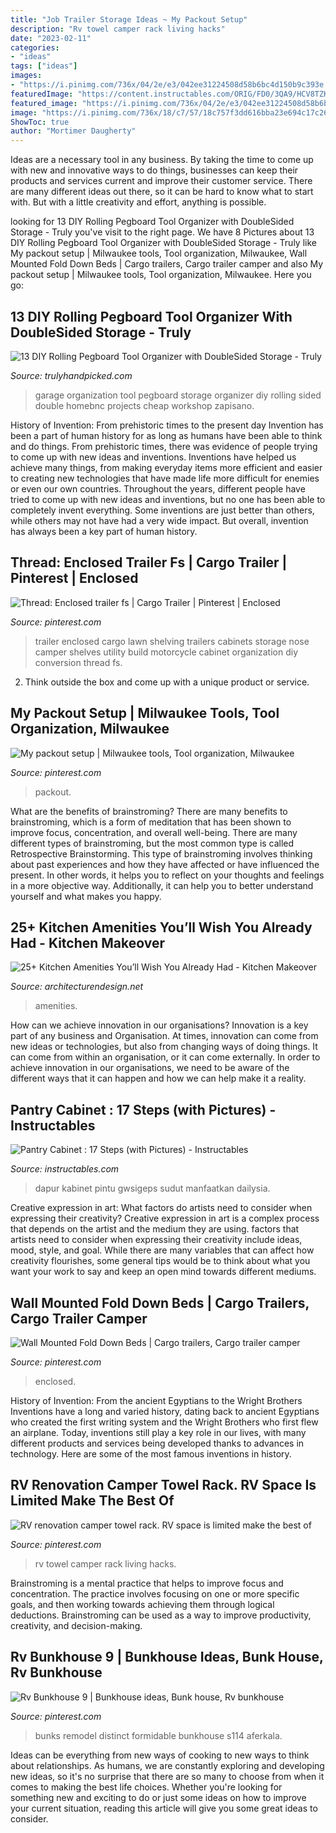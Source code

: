 ```yaml
---
title: "Job Trailer Storage Ideas ~ My Packout Setup"
description: "Rv towel camper rack living hacks"
date: "2023-02-11"
categories:
- "ideas"
tags: ["ideas"]
images:
- "https://i.pinimg.com/736x/04/2e/e3/042ee31224508d58b6bc4d150b9c393e.jpg"
featuredImage: "https://content.instructables.com/ORIG/FD0/3QA9/HCV8TZKH/FD03QA9HCV8TZKH.jpg?frame=1"
featured_image: "https://i.pinimg.com/736x/04/2e/e3/042ee31224508d58b6bc4d150b9c393e.jpg"
image: "https://i.pinimg.com/736x/18/c7/57/18c757f3dd616bba23e694c17c260e7e.jpg"
ShowToc: true
author: "Mortimer Daugherty"
---
```



Ideas are a necessary tool in any business. By taking the time to come up with new and innovative ways to do things, businesses can keep their products and services current and improve their customer service. There are many different ideas out there, so it can be hard to know what to start with. But with a little creativity and effort, anything is possible.

	

		
looking for 13 DIY Rolling Pegboard Tool Organizer with DoubleSided Storage - Truly you've visit to the right page. We have 8 Pictures about 13 DIY Rolling Pegboard Tool Organizer with DoubleSided Storage - Truly like My packout setup | Milwaukee tools, Tool organization, Milwaukee, Wall Mounted Fold Down Beds | Cargo trailers, Cargo trailer camper and also My packout setup | Milwaukee tools, Tool organization, Milwaukee. Here you go:
		
    
## 13 DIY Rolling Pegboard Tool Organizer With DoubleSided Storage - Truly

<img loading=lazy src="https://trulyhandpicked.com/wp-content/uploads/2018/12/diy-rolling-pegboard-tool-organizer-with-doublesided-storage-154601247684gnk.jpg" onerror="this.onerror=null;this.src='https://tse3.mm.bing.net/th?id=OIP.ZgwzMtCMRTwoIM4AOVS0uQHaP1&amp;pid=15.1';" alt="13 DIY Rolling Pegboard Tool Organizer with DoubleSided Storage - Truly">

_Source: trulyhandpicked.com_

>garage organization tool pegboard storage organizer diy rolling sided double homebnc projects cheap workshop zapisano. 

	

History of Invention: From prehistoric times to the present day
Invention has been a part of human history for as long as humans have been able to think and do things. From prehistoric times, there was evidence of people trying to come up with new ideas and inventions. Inventions have helped us achieve many things, from making everyday items more efficient and easier to creating new technologies that have made life more difficult for enemies or even our own countries. Throughout the years, different people have tried to come up with new ideas and inventions, but no one has been able to completely invent everything. Some inventions are just better than others, while others may not have had a very wide impact. But overall, invention has always been a key part of human history.

    
## Thread: Enclosed Trailer Fs | Cargo Trailer | Pinterest | Enclosed

<img loading=lazy src="https://i.pinimg.com/736x/a3/3e/20/a33e200cae6ce6c6a544ec87cba0f775--lawn-trailer-camper-trailer.jpg" onerror="this.onerror=null;this.src='https://tse3.mm.bing.net/th?id=OIP.TlYqKpFfL67IAoOEMwt2uQHaFh&amp;pid=15.1';" alt="Thread: Enclosed trailer fs | Cargo Trailer | Pinterest | Enclosed">

_Source: pinterest.com_

>trailer enclosed cargo lawn shelving trailers cabinets storage nose camper shelves utility build motorcycle cabinet organization diy conversion thread fs. 

	

2. Think outside the box and come up with a unique product or service.

    
## My Packout Setup | Milwaukee Tools, Tool Organization, Milwaukee

<img loading=lazy src="https://i.pinimg.com/736x/3e/90/9e/3e909e10575512d422acd7fbaf9da5bf.jpg" onerror="this.onerror=null;this.src='https://tse4.mm.bing.net/th?id=OIP.UyNwUNJvGeOV2vDE1-PRoQHaJ3&amp;pid=15.1';" alt="My packout setup | Milwaukee tools, Tool organization, Milwaukee">

_Source: pinterest.com_

>packout. 

	

What are the benefits of brainstroming?
There are many benefits to brainstroming, which is a form of meditation that has been shown to improve focus, concentration, and overall well-being. There are many different types of brainstroming, but the most common type is called Retrospective Brainstorming. This type of brainstroming involves thinking about past experiences and how they have affected or have influenced the present. In other words, it helps you to reflect on your thoughts and feelings in a more objective way. Additionally, it can help you to better understand yourself and what makes you happy.

    
## 25+ Kitchen Amenities You’ll Wish You Already Had - Kitchen Makeover

<img loading=lazy src="https://cdn.architecturendesign.net/wp-content/uploads/2014/10/3-Potato-and-onion-storage-baskets.jpg" onerror="this.onerror=null;this.src='https://tse3.mm.bing.net/th?id=OIP.kz6WI8Nyq0sLfDDOEaHxmAHaJ3&amp;pid=15.1';" alt="25+ Kitchen Amenities You’ll Wish You Already Had - Kitchen Makeover">

_Source: architecturendesign.net_

>amenities. 

	

How can we achieve innovation in our organisations?
Innovation is a key part of any business and Organisation. At times, innovation can come from new ideas or technologies, but also from changing ways of doing things. It can come from within an organisation, or it can come externally. In order to achieve innovation in our organisations, we need to be aware of the different ways that it can happen and how we can help make it a reality.

    
## Pantry Cabinet : 17 Steps (with Pictures) - Instructables

<img loading=lazy src="https://content.instructables.com/ORIG/FD0/3QA9/HCV8TZKH/FD03QA9HCV8TZKH.jpg?frame=1" onerror="this.onerror=null;this.src='https://tse3.mm.bing.net/th?id=OIP.rwrmztrtfF5wEhMW9L9ovwHaLE&amp;pid=15.1';" alt="Pantry Cabinet : 17 Steps (with Pictures) - Instructables">

_Source: instructables.com_

>dapur kabinet pintu gwsigeps sudut manfaatkan dailysia. 

	

Creative expression in art: What factors do artists need to consider when expressing their creativity?
Creative expression in art is a complex process that depends on the artist and the medium they are using. factors that artists need to consider when expressing their creativity include ideas, mood, style, and goal. While there are many variables that can affect how creativity flourishes, some general tips would be to think about what you want your work to say and keep an open mind towards different mediums.

    
## Wall Mounted Fold Down Beds | Cargo Trailers, Cargo Trailer Camper

<img loading=lazy src="https://i.pinimg.com/736x/04/2e/e3/042ee31224508d58b6bc4d150b9c393e.jpg" onerror="this.onerror=null;this.src='https://tse3.mm.bing.net/th?id=OIP.HDBmz4oBCANsf7a-hBOIkQHaHa&amp;pid=15.1';" alt="Wall Mounted Fold Down Beds | Cargo trailers, Cargo trailer camper">

_Source: pinterest.com_

>enclosed. 

	

History of Invention: From the ancient Egyptians to the Wright Brothers
Inventions have a long and varied history, dating back to ancient Egyptians who created the first writing system and the Wright Brothers who first flew an airplane. Today, inventions still play a key role in our lives, with many different products and services being developed thanks to advances in technology. Here are some of the most famous inventions in history.

    
## RV Renovation Camper Towel Rack. RV Space Is Limited Make The Best Of

<img loading=lazy src="https://i.pinimg.com/736x/18/c7/57/18c757f3dd616bba23e694c17c260e7e.jpg" onerror="this.onerror=null;this.src='https://tse2.mm.bing.net/th?id=OIP.DOAqiMRQ5mH4ypXi7w183wAAAA&amp;pid=15.1';" alt="RV renovation camper towel rack. RV space is limited make the best of">

_Source: pinterest.com_

>rv towel camper rack living hacks. 

	

Brainstroming is a mental practice that helps to improve focus and concentration. The practice involves focusing on one or more specific goals, and then working towards achieving them through logical deductions. Brainstroming can be used as a way to improve productivity, creativity, and decision-making.

    
## Rv Bunkhouse 9 | Bunkhouse Ideas, Bunk House, Rv Bunkhouse

<img loading=lazy src="https://i.pinimg.com/736x/49/95/7c/49957c4b37dd24a9316f292826936f88.jpg" onerror="this.onerror=null;this.src='https://tse1.mm.bing.net/th?id=OIP.EyUe-73TsHaq-3bI3-c6lgHaJ3&amp;pid=15.1';" alt="Rv Bunkhouse 9 | Bunkhouse ideas, Bunk house, Rv bunkhouse">

_Source: pinterest.com_

>bunks remodel distinct formidable bunkhouse s114 aferkala. 

	

Ideas can be everything from new ways of cooking to new ways to think about relationships. As humans, we are constantly exploring and developing new ideas, so it's no surprise that there are so many to choose from when it comes to making the best life choices. Whether you're looking for something new and exciting to do or just some ideas on how to improve your current situation, reading this article will give you some great ideas to consider.

